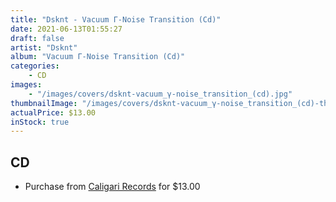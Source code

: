 ```yaml
---
title: "Dsknt - Vacuum Γ​-​Noise Transition (Cd)"
date: 2021-06-13T01:55:27
draft: false
artist: "Dsknt"
album: "Vacuum Γ​-​Noise Transition (Cd)"
categories:
    - CD
images:
    - "/images/covers/dsknt-vacuum_γ​-​noise_transition_(cd).jpg"
thumbnailImage: "/images/covers/dsknt-vacuum_γ​-​noise_transition_(cd)-thumb.jpg"
actualPrice: $13.00
inStock: true
---
```


## CD
* Purchase from [Caligari Records](https://caligarirecords.storenvy.com/products/32057875-dsknt-vacuum-noise-transition-cd) for $13.00
